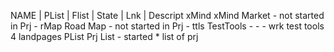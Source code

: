 NAME    |   PList      |        Flist   |  State    |     Lnk  |       Descript
xMind      xMind Market       -         not started   in Prj      -
rMap       Road Map           -         not started   in Prj      -
ttls       TestTools          -         -             -           wrk test tools 4 landpages
PList      Prj List           -         started       *           list of prj
